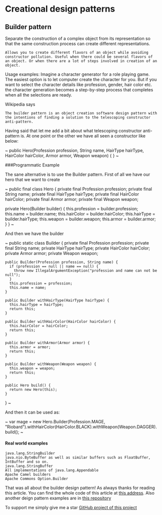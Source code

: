 # Creational design patterns
## Builder pattern

Separate the construction of a complex object from its representation so that the same construction process can create different representations.

``
Allows you to create different flavors of an object while avoiding constructor pollution. Useful when there could be several flavors of an object. Or when there are a lot of steps involved in creation of an object.
``

Usage examples: Imagine a character generator for a role playing game. The easiest option is to let computer create the character for you. But if you want to select the character details like profession, gender, hair color etc. the character generation becomes a step-by-step process that completes when all the selections are ready.

Wikipedia says

``
The builder pattern is an object creation software design pattern with the intentions of finding a solution to the telescoping constructor anti-pattern.
``

Having said that let me add a bit about what telescoping constructor anti-pattern is. At one point or the other we have all seen a constructor like below:

~
public Hero(Profession profession, String name, HairType hairType, HairColor hairColor, Armor armor, Weapon weapon) {
}
~

###Programmatic Example

The sane alternative is to use the Builder pattern. First of all we have our hero that we want to create

~
public final class Hero {
  private final Profession profession;
  private final String name;
  private final HairType hairType;
  private final HairColor hairColor;
  private final Armor armor;
  private final Weapon weapon;

  private Hero(Builder builder) {
    this.profession = builder.profession;
    this.name = builder.name;
    this.hairColor = builder.hairColor;
    this.hairType = builder.hairType;
    this.weapon = builder.weapon;
    this.armor = builder.armor;
  }
}
~

And then we have the builder

~
public static class Builder {
    private final Profession profession;
    private final String name;
    private HairType hairType;
    private HairColor hairColor;
    private Armor armor;
    private Weapon weapon;

    public Builder(Profession profession, String name) {
      if (profession == null || name == null) {
        throw new IllegalArgumentException("profession and name can not be null");
      }
      this.profession = profession;
      this.name = name;
    }

    public Builder withHairType(HairType hairType) {
      this.hairType = hairType;
      return this;
    }

    public Builder withHairColor(HairColor hairColor) {
      this.hairColor = hairColor;
      return this;
    }

    public Builder withArmor(Armor armor) {
      this.armor = armor;
      return this;
    }

    public Builder withWeapon(Weapon weapon) {
      this.weapon = weapon;
      return this;
    }

    public Hero build() {
      return new Hero(this);
    }
  }
~

And then it can be used as:

~
var mage = new Hero.Builder(Profession.MAGE, "Riobard").withHairColor(HairColor.BLACK).withWeapon(Weapon.DAGGER).build();
~

#### Real world examples
```
java.lang.StringBuilder
java.nio.ByteBuffer as well as similar buffers such as FloatBuffer, IntBuffer and so on.
java.lang.StringBuffer
All implementations of java.lang.Appendable
Apache Camel builders
Apache Commons Option.Builder
```

That was all about the builder design pattern! As always thanks for reading this article.
You can find the whole code of this article at [this address](https://github.com/metao1/design-patterns/tree/master/src/main/java/com/metao/dp/builder).
Also another deign pattern examples are in [this repository](https://github.com/metao1)

To support me simply give me a star [GitHub project of this project](https://github.com/metao1/design-patterns)


